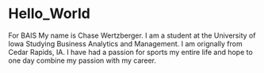 # Hello_World
For BAIS
My name is Chase Wertzberger. I am a student at the University of Iowa Studying Business Analytics and Management.
I am orignally from Cedar Rapids, IA. I have had a passion for sports my entire life and hope to one day combine my passion with my career.
